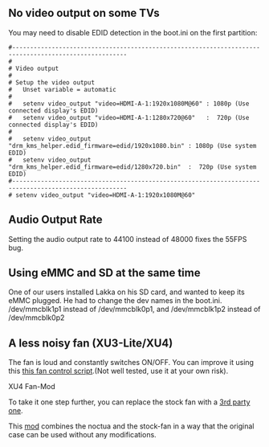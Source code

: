 ## No video output on some TVs

You may need to disable EDID detection in the boot.ini on the first partition:

    #------------------------------------------------------------------------------------------------------
    #
    # Video output
    #
    # Setup the video output
    #   Unset variable = automatic
    #
    #   setenv video_output "video=HDMI-A-1:1920x1080M@60" : 1080p (Use connected display's EDID)
    #   setenv video_output "video=HDMI-A-1:1280x720@60"   :  720p (Use connected display's EDID)
    # 
    #   setenv video_output "drm_kms_helper.edid_firmware=edid/1920x1080.bin" : 1080p (Use system EDID)
    #   setenv video_output "drm_kms_helper.edid_firmware=edid/1280x720.bin"  :  720p (Use system EDID)
    #------------------------------------------------------------------------------------------------------
    # setenv video_output "video=HDMI-A-1:1920x1080M@60"

## Audio Output Rate

Setting the audio output rate to 44100 instead of 48000 fixes the 55FPS bug.

## Using eMMC and SD at the same time

One of our users installed Lakka on his SD card, and wanted to keep its eMMC plugged. He had to change the dev names in the boot.ini. /dev/mmcblk1p1 instead of /dev/mmcblk0p1, and /dev/mmcblk1p2 instead of /dev/mmcblk0p2

## A less noisy fan (XU3-Lite/XU4)

The fan is loud and constantly switches ON/OFF. You can improve it using this [this fan control script](https://github.com/fluffymadness/odroid-xu3-fan-control).(Not well tested, use it at your own risk).

XU4 Fan-Mod

To take it one step further, you can replace the stock fan with a [3rd party one](http://forum.odroid.com/viewtopic.php?f=65&t=15310).

This [mod](http://forum.odroid.com/viewtopic.php?f=97&t=18211) combines the noctua and the stock-fan in a way that the original case can be used without any modifications.